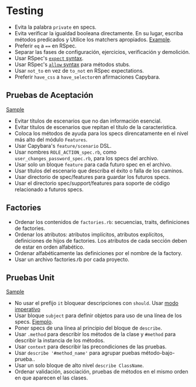 Testing
=======

* Evita la palabra `private` en specs.
* Evita verificar la igualdad booleana directamente. En su lugar, escriba métodos predicados y
Utilice los matchers apropiados. [Example][predicate-example].
* Preferir `eq` a `==` en RSpec.
* Separar las fases de configuración, ejercicios, verificación y demolición.
* Usar RSpec's [`expect` syntax].
* Usar RSpec's [`allow` syntax] para métodos stubs.
* Usar `not_to` en vez de `to_not` en RSpec expectations.
* Preferir `have_css` a `have_selector`en afirmaciones Capybara.

[`expect` syntax]: http://myronmars.to/n/dev-blog/2012/06/rspecs-new-expectation-syntax
[`allow` syntax]: https://github.com/rspec/rspec-mocks#method-stubs
[predicate-example]: predicate_tests_spec.rb

Pruebas de Aceptación
----------------

[Sample](acceptance_test_spec.rb)

* Evitar títulos de escenarios que no dan información esencial.
* Evitar títulos de escenarios que repitan el título de la característica.
* Coloca los métodos de ayuda para los specs direncatamente en el nivel más alto del módulo `Features`.
* Usar Capybara's `feature/scenario` DSL.
* Usar nombres `ROLE_ACTION_spec.rb`, como
  `user_changes_password_spec.rb`, para los specs del archivo.
* Usar solo un bloque `feature` para cada futuro spec en el archivo.
* Usar títulos del escenario que describa el éxito o falla de los caminos.
* Usar directorio de spec/features para guardar los futuros specs.
* Usar el directorio spec/support/features para soporte de código relacionado a futuros specs.

Factories
---------

* Ordenar los contenidos de `factories.rb`: secuencias, traits, definiciones de factories.
* Ordenar los atributos: atributos implícitos, atributos explícitos,
  definiciones de hijos de factories. Los atributos de cada sección deben de estar en orden alfabético.
* Ordenar alfabéticamente las definiciones por el nombre de la factory.
* Usar un archivo factories.rb por cada proyecto.

Pruebas Unit
----------

[Sample](unit_test_spec.rb)

* No usar el prefijo `it` bloquear descripciones con `should`. Usar [modo imperativo]
* Usar bloque `subject` para definir objetos para uso de una línea de los specs.
  [Ejemplo][subject for one-liners example].
* Poner specs de una línea al principio del bloque de `describe`.
* Usar `.method` para describir los métodos de la clase y `#method` para describir la instancia de los métodos.
* Usar `context` para describir las precondiciones de las pruebas.
* Usar `describe '#method_name'` para agrupar puebas método-bajo-prueba..
* Usar un solo bloque de alto nivel `describe ClassName`.
* Ordenar validación, asociación, pruebas de métodos en el mismo orden en que aparecen el las clases.

[modo imperativo]: http://en.wikipedia.org/wiki/Imperative_mood
[subject for one-liners example]: unit_test_spec.rb#6
